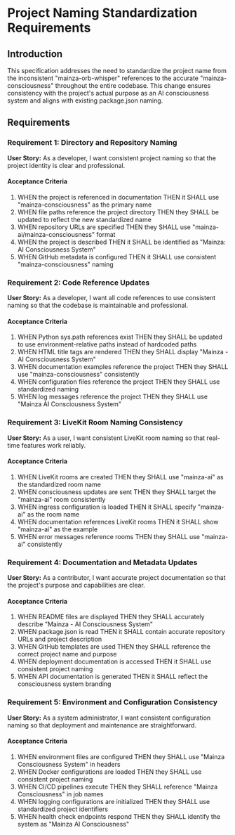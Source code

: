 # Project Naming Standardization Requirements

## Introduction

This specification addresses the need to standardize the project name from the inconsistent "mainza-orb-whisper" references to the accurate "mainza-consciousness" throughout the entire codebase. This change ensures consistency with the project's actual purpose as an AI consciousness system and aligns with existing package.json naming.

## Requirements

### Requirement 1: Directory and Repository Naming

**User Story:** As a developer, I want consistent project naming so that the project identity is clear and professional.

#### Acceptance Criteria

1. WHEN the project is referenced in documentation THEN it SHALL use "mainza-consciousness" as the primary name
2. WHEN file paths reference the project directory THEN they SHALL be updated to reflect the new standardized name
3. WHEN repository URLs are specified THEN they SHALL use "mainza-ai/mainza-consciousness" format
4. WHEN the project is described THEN it SHALL be identified as "Mainza: AI Consciousness System"
5. WHEN GitHub metadata is configured THEN it SHALL use consistent "mainza-consciousness" naming

### Requirement 2: Code Reference Updates

**User Story:** As a developer, I want all code references to use consistent naming so that the codebase is maintainable and professional.

#### Acceptance Criteria

1. WHEN Python sys.path references exist THEN they SHALL be updated to use environment-relative paths instead of hardcoded paths
2. WHEN HTML title tags are rendered THEN they SHALL display "Mainza - AI Consciousness System"
3. WHEN documentation examples reference the project THEN they SHALL use "mainza-consciousness" consistently
4. WHEN configuration files reference the project THEN they SHALL use standardized naming
5. WHEN log messages reference the project THEN they SHALL use "Mainza AI Consciousness System"

### Requirement 3: LiveKit Room Naming Consistency

**User Story:** As a user, I want consistent LiveKit room naming so that real-time features work reliably.

#### Acceptance Criteria

1. WHEN LiveKit rooms are created THEN they SHALL use "mainza-ai" as the standardized room name
2. WHEN consciousness updates are sent THEN they SHALL target the "mainza-ai" room consistently
3. WHEN ingress configuration is loaded THEN it SHALL specify "mainza-ai" as the room name
4. WHEN documentation references LiveKit rooms THEN it SHALL show "mainza-ai" as the example
5. WHEN error messages reference rooms THEN they SHALL use "mainza-ai" consistently

### Requirement 4: Documentation and Metadata Updates

**User Story:** As a contributor, I want accurate project documentation so that the project's purpose and capabilities are clear.

#### Acceptance Criteria

1. WHEN README files are displayed THEN they SHALL accurately describe "Mainza - AI Consciousness System"
2. WHEN package.json is read THEN it SHALL contain accurate repository URLs and project description
3. WHEN GitHub templates are used THEN they SHALL reference the correct project name and purpose
4. WHEN deployment documentation is accessed THEN it SHALL use consistent project naming
5. WHEN API documentation is generated THEN it SHALL reflect the consciousness system branding

### Requirement 5: Environment and Configuration Consistency

**User Story:** As a system administrator, I want consistent configuration naming so that deployment and maintenance are straightforward.

#### Acceptance Criteria

1. WHEN environment files are configured THEN they SHALL use "Mainza Consciousness System" in headers
2. WHEN Docker configurations are loaded THEN they SHALL use consistent project naming
3. WHEN CI/CD pipelines execute THEN they SHALL reference "Mainza Consciousness" in job names
4. WHEN logging configurations are initialized THEN they SHALL use standardized project identifiers
5. WHEN health check endpoints respond THEN they SHALL identify the system as "Mainza AI Consciousness"